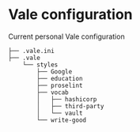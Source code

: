 # Vale configuration

Current personal Vale configuration

```plaintext
├── .vale.ini
├── .vale
    └── styles
        ├── Google
        ├── education
        ├── proselint
        ├── vocab
        │   ├── hashicorp
        │   ├── third-party
        │   └── vault
        └── write-good
```
